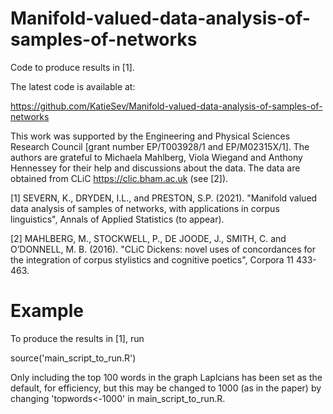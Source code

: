 # Manifold-valued-data-analysis-of-samples-of-networks
Code to produce results in [1].

The latest code is available at: 

https://github.com/KatieSev/Manifold-valued-data-analysis-of-samples-of-networks

This work was supported by the Engineering and Physical Sciences Research Council [grant number EP/T003928/1 and 
EP/M02315X/1]. The authors are grateful to Michaela Mahlberg, Viola Wiegand and Anthony Hennessey for their help and discussions about the data.
The data are obtained from CLiC https://clic.bham.ac.uk (see [2]). 

[1] SEVERN, K., DRYDEN, I.L., and PRESTON, S.P. (2021). "Manifold valued data analysis of samples of networks, with applications in corpus linguistics", Annals of Applied Statistics (to appear). 

[2] MAHLBERG, M., STOCKWELL, P., DE JOODE, J., SMITH, C. and O’DONNELL, M. B. (2016). "CLiC Dickens: novel uses of concordances for the integration of corpus stylistics and cognitive poetics", Corpora 11 433-463.

# Example 

To produce the results in [1], run

source('main_script_to_run.R') 

Only including the top 100 words in the graph Laplcians has been set as the default, for efficiency,
but this may be changed to 1000 (as in the paper) by changing 'topwords<-1000' in main_script_to_run.R.

